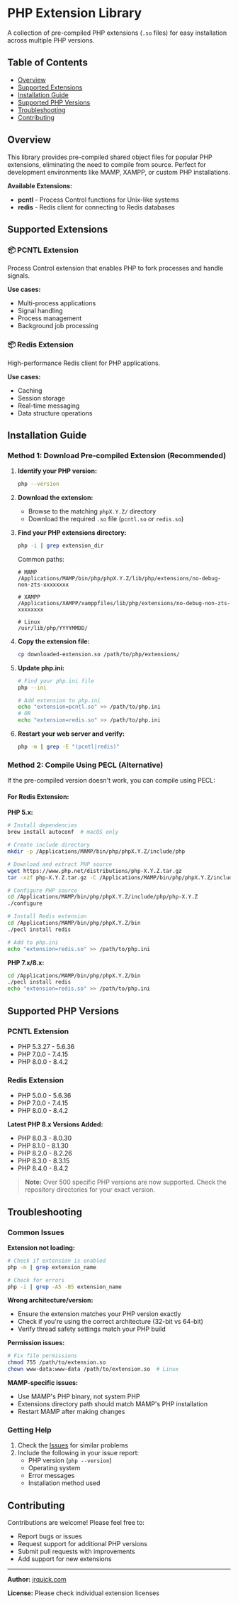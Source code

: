 # PHP Extension Library

A collection of pre-compiled PHP extensions (`.so` files) for easy installation across multiple PHP versions.

## Table of Contents

- [Overview](#overview)
- [Supported Extensions](#supported-extensions)
- [Installation Guide](#installation-guide)
- [Supported PHP Versions](#supported-php-versions)
- [Troubleshooting](#troubleshooting)
- [Contributing](#contributing)

## Overview

This library provides pre-compiled shared object files for popular PHP extensions, eliminating the need to compile from source. Perfect for development environments like MAMP, XAMPP, or custom PHP installations.

**Available Extensions:**
- **pcntl** - Process Control functions for Unix-like systems
- **redis** - Redis client for connecting to Redis databases

## Supported Extensions

### 📦 PCNTL Extension
Process Control extension that enables PHP to fork processes and handle signals.

**Use cases:**
- Multi-process applications
- Signal handling
- Process management
- Background job processing

### 📦 Redis Extension
High-performance Redis client for PHP applications.

**Use cases:**
- Caching
- Session storage
- Real-time messaging
- Data structure operations

## Installation Guide

### Method 1: Download Pre-compiled Extension (Recommended)

1. **Identify your PHP version:**
   ```bash
   php --version
   ```

2. **Download the extension:**
   - Browse to the matching `phpX.Y.Z/` directory
   - Download the required `.so` file (`pcntl.so` or `redis.so`)

3. **Find your PHP extensions directory:**
   ```bash
   php -i | grep extension_dir
   ```
   
   Common paths:
   ```
   # MAMP
   /Applications/MAMP/bin/php/phpX.Y.Z/lib/php/extensions/no-debug-non-zts-xxxxxxxx
   
   # XAMPP
   /Applications/XAMPP/xamppfiles/lib/php/extensions/no-debug-non-zts-xxxxxxxx
   
   # Linux
   /usr/lib/php/YYYYMMDD/
   ```

4. **Copy the extension file:**
   ```bash
   cp downloaded-extension.so /path/to/php/extensions/
   ```

5. **Update php.ini:**
   ```bash
   # Find your php.ini file
   php --ini
   
   # Add extension to php.ini
   echo "extension=pcntl.so" >> /path/to/php.ini
   # OR
   echo "extension=redis.so" >> /path/to/php.ini
   ```

6. **Restart your web server and verify:**
   ```bash
   php -m | grep -E "(pcntl|redis)"
   ```

### Method 2: Compile Using PECL (Alternative)

If the pre-compiled version doesn't work, you can compile using PECL:

#### For Redis Extension:

**PHP 5.x:**
```bash
# Install dependencies
brew install autoconf  # macOS only

# Create include directory
mkdir -p /Applications/MAMP/bin/php/phpX.Y.Z/include/php

# Download and extract PHP source
wget https://www.php.net/distributions/php-X.Y.Z.tar.gz
tar -xzf php-X.Y.Z.tar.gz -C /Applications/MAMP/bin/php/phpX.Y.Z/include/php

# Configure PHP source
cd /Applications/MAMP/bin/php/phpX.Y.Z/include/php/php-X.Y.Z
./configure

# Install Redis extension
cd /Applications/MAMP/bin/php/phpX.Y.Z/bin
./pecl install redis

# Add to php.ini
echo "extension=redis.so" >> /path/to/php.ini
```

**PHP 7.x/8.x:**
```bash
cd /Applications/MAMP/bin/php/phpX.Y.Z/bin
./pecl install redis
echo "extension=redis.so" >> /path/to/php.ini
```

## Supported PHP Versions

### PCNTL Extension
- PHP 5.3.27 - 5.6.36
- PHP 7.0.0 - 7.4.15
- PHP 8.0.0 - 8.4.2

### Redis Extension
- PHP 5.0.0 - 5.6.36
- PHP 7.0.0 - 7.4.15
- PHP 8.0.0 - 8.4.2

**Latest PHP 8.x Versions Added:**
- PHP 8.0.3 - 8.0.30
- PHP 8.1.0 - 8.1.30
- PHP 8.2.0 - 8.2.26
- PHP 8.3.0 - 8.3.15
- PHP 8.4.0 - 8.4.2

> **Note:** Over 500 specific PHP versions are now supported. Check the repository directories for your exact version.

## Troubleshooting

### Common Issues

**Extension not loading:**
```bash
# Check if extension is enabled
php -m | grep extension_name

# Check for errors
php -i | grep -A5 -B5 extension_name
```

**Wrong architecture/version:**
- Ensure the extension matches your PHP version exactly
- Check if you're using the correct architecture (32-bit vs 64-bit)
- Verify thread safety settings match your PHP build

**Permission issues:**
```bash
# Fix file permissions
chmod 755 /path/to/extension.so
chown www-data:www-data /path/to/extension.so  # Linux
```

**MAMP-specific issues:**
- Use MAMP's PHP binary, not system PHP
- Extensions directory path should match MAMP's PHP installation
- Restart MAMP after making changes

### Getting Help

1. Check the [Issues](https://github.com/jrquick17/php-extension-library/issues) for similar problems
2. Include the following in your issue report:
   - PHP version (`php --version`)
   - Operating system
   - Error messages
   - Installation method used

## Contributing

Contributions are welcome! Please feel free to:

- Report bugs or issues
- Request support for additional PHP versions
- Submit pull requests with improvements
- Add support for new extensions

---

**Author:** [jrquick.com](https://jrquick.com)

**License:** Please check individual extension licenses
